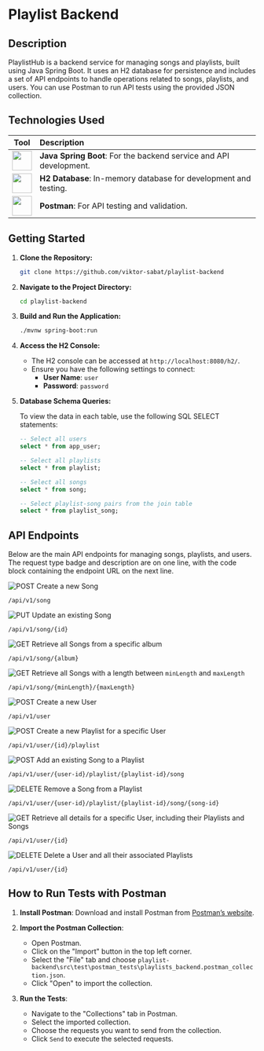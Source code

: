 # Playlist Backend

## Description

PlaylistHub is a backend service for managing songs and playlists, built using Java Spring Boot. It uses an H2 database for persistence and includes a set of API endpoints to handle operations related to songs, playlists, and users. You can use Postman to run API tests using the provided JSON collection.

## Technologies Used

| Tool                                                                                                    | Description                                                                                                   |
| :-----------------------------------------------------------------------------------------------------: | :------------------------------------------------------------------------------------------------------------ |
| <img src="https://cdn.jsdelivr.net/gh/devicons/devicon/icons/java/java-original.svg" width="40" height="40" /> | **Java Spring Boot**: For the backend service and API development.                                            |
| <img src="https://dbdb.io/media/logos/h2-logo.svg" width="40" height="40" /> | **H2 Database**: In-memory database for development and testing.                                              |
| <img src="https://cdn.jsdelivr.net/gh/devicons/devicon/icons/postman/postman-original.svg" width="40" height="40" /> | **Postman**: For API testing and validation.                                                                 |



## Getting Started

1. **Clone the Repository:**

    ```sh
    git clone https://github.com/viktor-sabat/playlist-backend
    ```

2. **Navigate to the Project Directory:**

    ```sh
    cd playlist-backend
    ```

3. **Build and Run the Application:**

    ```sh
    ./mvnw spring-boot:run
    ```

4. **Access the H2 Console:**

    - The H2 console can be accessed at `http://localhost:8080/h2/`.
    - Ensure you have the following settings to connect:
        - **User Name**: `user`
        - **Password**: `password`

5. **Database Schema Queries:**

    To view the data in each table, use the following SQL SELECT statements:

    ```sql
    -- Select all users
    select * from app_user;

    -- Select all playlists
    select * from playlist;

    -- Select all songs
    select * from song;

    -- Select playlist-song pairs from the join table
    select * from playlist_song;
    ```

## API Endpoints

Below are the main API endpoints for managing songs, playlists, and users. The request type badge and description are on one line, with the code block containing the endpoint URL on the next line.

![POST](https://img.shields.io/badge/POST-blue)    Create a new Song  

    /api/v1/song
    
![PUT](https://img.shields.io/badge/PUT-yellow)    Update an existing Song  

    /api/v1/song/{id}
 

![GET](https://img.shields.io/badge/GET-green)    Retrieve all Songs from a specific album  
   
    /api/v1/song/{album}
 

![GET](https://img.shields.io/badge/GET-green)    Retrieve all Songs with a length between `minLength` and `maxLength`  
   
    /api/v1/song/{minLength}/{maxLength}
    

![POST](https://img.shields.io/badge/POST-blue)    Create a new User  

    /api/v1/user
    

![POST](https://img.shields.io/badge/POST-blue)    Create a new Playlist for a specific User  
    
    /api/v1/user/{id}/playlist
  

![POST](https://img.shields.io/badge/POST-blue)    Add an existing Song to a Playlist  
    
    /api/v1/user/{user-id}/playlist/{playlist-id}/song
   

![DELETE](https://img.shields.io/badge/DELETE-red)    Remove a Song from a Playlist  
   
    /api/v1/user/{user-id}/playlist/{playlist-id}/song/{song-id}
 

![GET](https://img.shields.io/badge/GET-green)    Retrieve all details for a specific User, including their Playlists and Songs  
    
    /api/v1/user/{id}
   

![DELETE](https://img.shields.io/badge/DELETE-red)    Delete a User and all their associated Playlists  
    
    /api/v1/user/{id}


## How to Run Tests with Postman

1. **Install Postman**: Download and install Postman from [Postman’s website](https://www.postman.com/downloads/).

2. **Import the Postman Collection**:

    - Open Postman.
    - Click on the "Import" button in the top left corner.
    - Select the "File" tab and choose `playlist-backend\src\test\postman_tests\playlists_backend.postman_collection.json`.
    - Click "Open" to import the collection.

3. **Run the Tests**:

    - Navigate to the "Collections" tab in Postman.
    - Select the imported collection.
    - Choose the requests you want to send from the collection.
    - Click `Send` to execute the selected requests.
